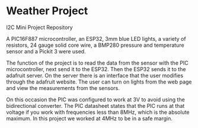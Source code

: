 # Weather Project
I2C Mini Project Repository

A PIC16F887 microcontroller, an ESP32, 3mm blue LED lights, a variety of resistors, 24 gauge solid core wire, a BMP280 pressure and temperature sensor and a Pickit 3 were used.

The function of the project is to read the data from the sensor with the PIC microcontroller, next send it to the ESP32. Then the ESP32 sends it to the adafruit server. On the server there is an interface that the user modifies through the adafruit website. The user can turn on lights from the web page and view the measurements from the sensors.

On this occasion the PIC was configured to work at 3V to avoid using the bidirectional converter. The PIC datasheet states that the PIC runs at that voltage if you work with frequencies less than 8MHz, which is the absolute maximum. In this project we worked at 4MHz to be in a safe margin.
